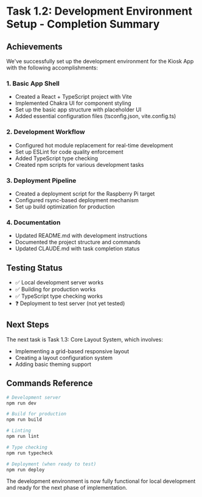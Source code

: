 # Task 1.2: Development Environment Setup - Completion Summary

## Achievements

We've successfully set up the development environment for the Kiosk App with the following accomplishments:

### 1. Basic App Shell
- Created a React + TypeScript project with Vite
- Implemented Chakra UI for component styling
- Set up the basic app structure with placeholder UI
- Added essential configuration files (tsconfig.json, vite.config.ts)

### 2. Development Workflow
- Configured hot module replacement for real-time development
- Set up ESLint for code quality enforcement
- Added TypeScript type checking
- Created npm scripts for various development tasks

### 3. Deployment Pipeline
- Created a deployment script for the Raspberry Pi target
- Configured rsync-based deployment mechanism
- Set up build optimization for production

### 4. Documentation
- Updated README.md with development instructions
- Documented the project structure and commands
- Updated CLAUDE.md with task completion status

## Testing Status
- ✅ Local development server works
- ✅ Building for production works
- ✅ TypeScript type checking works
- ❓ Deployment to test server (not yet tested)

## Next Steps
The next task is Task 1.3: Core Layout System, which involves:
- Implementing a grid-based responsive layout
- Creating a layout configuration system
- Adding basic theming support

## Commands Reference

```bash
# Development server
npm run dev

# Build for production
npm run build

# Linting
npm run lint

# Type checking
npm run typecheck

# Deployment (when ready to test)
npm run deploy
```

The development environment is now fully functional for local development and ready for the next phase of implementation.